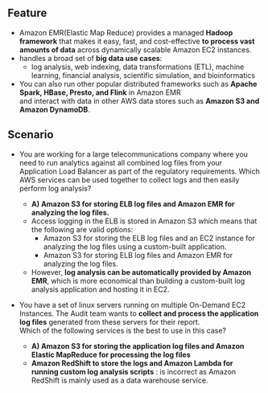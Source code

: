 ## Feature
- Amazon EMR(Elastic Map Reduce) provides a managed **Hadoop framework** that makes it easy, fast, and cost-effective **to process vast amounts of data** across dynamically scalable Amazon EC2 instances.
- handles a broad set of **big data use cases**:
  - log analysis, web indexing, data transformations (ETL), machine learning, financial analysis, scientific simulation, and bioinformatics
- You can also run other popular distributed frameworks such as **Apache Spark, HBase, Presto, and Flink** in Amazon EMR    
and interact with data in other AWS data stores such as **Amazon S3 and Amazon DynamoDB**.

## Scenario
- You are working for a large telecommunications company where you need to run analytics against all combined log files from your Application Load Balancer as part of the regulatory requirements.
Which AWS services can be used together to collect logs and then easily perform log analysis?
  - **A) Amazon S3 for storing ELB log files and Amazon EMR for analyzing the log files.**
  - Access logging in the ELB is stored in Amazon S3 which means that the following are valid options:
    - Amazon S3 for storing the ELB log files and an EC2 instance for analyzing the log files using a custom-built application.
    - Amazon S3 for storing ELB log files and Amazon EMR for analyzing the log files.
  - However, **log analysis can be automatically provided by Amazon EMR**, which is more economical than building a custom-built log analysis application and hosting it in EC2.    
  
- You have a set of linux servers running on multiple On-Demand EC2 Instances. The Audit team wants to **collect and process the application log files** generated from these servers for their report.    
Which of the following services is the best to use in this case?
  - **A) Amazon S3 for storing the application log files and Amazon Elastic MapReduce for processing the log files**
  - **Amazon RedShift to store the logs and Amazon Lambda for running custom log analysis scripts** : is incorrect as Amazon RedShift is mainly used as a data warehouse service.
